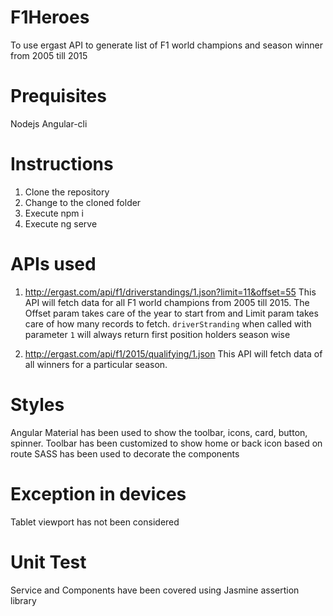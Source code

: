 # F1Heroes
To use ergast API to generate list of F1 world champions and season winner from 2005 till 2015

# Prequisites
Nodejs
Angular-cli

# Instructions
1. Clone the repository
2. Change to the cloned folder
3. Execute npm i
4. Execute ng serve

# APIs used
1. http://ergast.com/api/f1/driverstandings/1.json?limit=11&offset=55
This API will fetch data for all F1 world champions from 2005 till 2015. The Offset param takes care of the year to start from and Limit param takes care of how many records to fetch. `driverStranding` when called with parameter `1` will always return first position holders season wise

2. http://ergast.com/api/f1/2015/qualifying/1.json
This API will fetch data of all winners for a particular season.

# Styles
Angular Material has been used to show the toolbar, icons, card, button, spinner. Toolbar has been customized to show home or back icon based on route
SASS has been used to decorate the components

# Exception in devices
Tablet viewport has not been considered

# Unit Test
Service and Components have been covered using Jasmine assertion library

